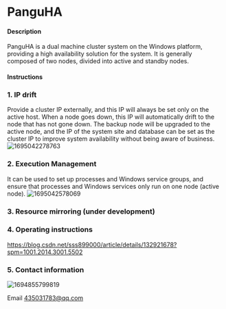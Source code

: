 # PanguHA

#### Description
PanguHA is a dual machine cluster system on the Windows platform, providing a high availability solution for the system. It is generally composed of two nodes, divided into active and standby nodes.

#### Instructions

### 1.  IP drift
Provide a cluster IP externally, and this IP will always be set only on the active host. When a node goes down, this IP will automatically drift to the node that has not gone down. The backup node will be upgraded to the active node, and the IP of the system site and database can be set as the cluster IP to improve system availability without being aware of business.
![1695042278763](https://github.com/s899000/PanguHA/assets/33239560/3bf53b17-23cd-4732-b720-adaede5ab473)



### 2.  Execution Management
It can be used to set up processes and Windows service groups, and ensure that processes and Windows services only run on one node (active node).
![1695042578069](https://github.com/s899000/PanguHA/assets/33239560/e5d75c14-b425-41e3-8e57-cfd1d2917ece)


### 3.  Resource mirroring (under development)


### 4.  Operating instructions
https://blog.csdn.net/sss899000/article/details/132921678?spm=1001.2014.3001.5502

### 5.  Contact information

![1694855799819](https://github.com/s899000/PanguHA/assets/33239560/8ae631b2-ca08-41f6-9521-60c4c82943d6)

Email 435031783@qq.com



